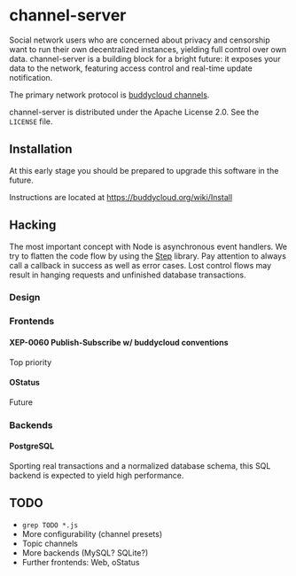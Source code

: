 # channel-server

Social network users who are concerned about privacy and censorship
want to run their own decentralized instances, yielding full control
over own data. channel-server is a building block for a bright future:
it exposes your data to the network, featuring access control and
real-time update notification.

The primary network protocol is
[buddycloud channels](http://buddycloud.org/).

channel-server is distributed under the Apache License 2.0. See the
`LICENSE` file.

## Installation

At this early stage you should be prepared to upgrade this software in
the future.

Instructions are located at https://buddycloud.org/wiki/Install


## Hacking

The most important concept with Node is asynchronous event
handlers. We try to flatten the code flow by using the
[Step](http://github.com/creationix/step) library. Pay attention to
always call a callback in success as well as error cases. Lost control
flows may result in hanging requests and unfinished database
transactions.

### Design

### Frontends

#### XEP-0060 Publish-Subscribe w/ buddycloud conventions

Top priority

#### OStatus

Future

### Backends

#### PostgreSQL

Sporting real transactions and a normalized database schema, this SQL
backend is expected to yield high performance.


## TODO

* `grep TODO *.js`
* More configurability (channel presets)
* Topic channels
* More backends (MySQL? SQLite?)
* Further frontends: Web, oStatus